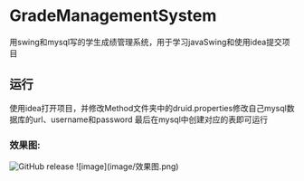 # GradeManagementSystem
用swing和mysql写的学生成绩管理系统，用于学习javaSwing和使用idea提交项目

## 运行
使用idea打开项目，并修改Method文件夹中的druid.properties修改自己mysql数据库的url、username和password
最后在mysql中创建对应的表即可运行

### 效果图:
<img alt="GitHub release" src="image/效果图.png、">
![image](image/效果图.png)
